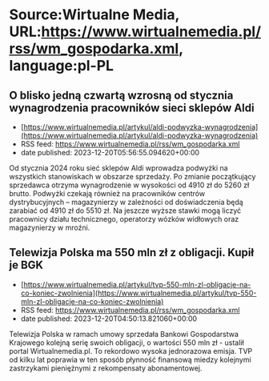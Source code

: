 # Source:Wirtualne Media, URL:https://www.wirtualnemedia.pl/rss/wm_gospodarka.xml, language:pl-PL

## O blisko jedną czwartą wzrosną od stycznia wynagrodzenia pracowników sieci sklepów Aldi
 - [https://www.wirtualnemedia.pl/artykul/aldi-podwyzka-wynagrodzenia](https://www.wirtualnemedia.pl/artykul/aldi-podwyzka-wynagrodzenia)
 - RSS feed: https://www.wirtualnemedia.pl/rss/wm_gospodarka.xml
 - date published: 2023-12-20T05:56:55.094620+00:00

Od stycznia 2024 roku sieć sklepów Aldi wprowadza podwyżki na wszystkich stanowiskach w obszarze sprzedaży. Po zmianie początkujący sprzedawca otrzyma wynagrodzenie w wysokości od 4910 zł do 5260 zł brutto. Podwyżki czekają również na pracowników centrów dystrybucyjnych – magazynierzy w zależności od doświadczenia będą zarabiać od 4910 zł do 5510 zł. Na jeszcze wyższe stawki mogą liczyć pracownicy działu technicznego, operatorzy wózków widłowych oraz magazynierzy w mroźni.

## Telewizja Polska ma 550 mln zł z obligacji. Kupił je BGK
 - [https://www.wirtualnemedia.pl/artykul/tvp-550-mln-zl-obligacje-na-co-koniec-zwolnienia](https://www.wirtualnemedia.pl/artykul/tvp-550-mln-zl-obligacje-na-co-koniec-zwolnienia)
 - RSS feed: https://www.wirtualnemedia.pl/rss/wm_gospodarka.xml
 - date published: 2023-12-20T04:50:13.821060+00:00

Telewizja Polska w ramach umowy sprzedała Bankowi Gospodarstwa Krajowego kolejną serię swoich obligacji, o wartości 550 mln zł - ustalił portal Wirtualnemedia.pl. To rekordowo wysoka jednorazowa emisja. TVP od kilku lat poprawia w ten sposób płynność finansową miedzy kolejnymi zastrzykami pieniężnymi z rekompensaty abonamentowej.

